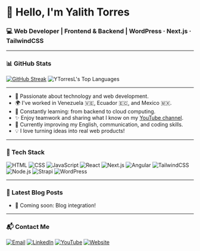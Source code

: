 # 👋 Hello, I'm Yalith Torres

### 💻 Web Developer | Frontend & Backend | WordPress · Next.js · TailwindCSS

---

### 📊 GitHub Stats

[![GitHub Streak](https://streak-stats.demolab.com?user=YTorresL&theme=radical&hide_border=true)](https://git.io/streak-stats)
![YTorresL's Top Languages](https://github-readme-stats.vercel.app/api/top-langs/?username=YTorresL&theme=vue-dark&show_icons=true&hide_border=true&layout=compact)

---

- 🚀 Passionate about technology and web development.
- 🌍 I've worked in Venezuela 🇻🇪, Ecuador 🇪🇨, and Mexico 🇲🇽.
- 🧠 Constantly learning: from backend to cloud computing.
- ✨ Enjoy teamwork and sharing what I know on my [YouTube channel](https://youtube.com/tu-canal).
- 🌱 Currently improving my English, communication, and coding skills.
- 💡 I love turning ideas into real web products!

---

### 🧰 Tech Stack

![HTML](https://img.shields.io/badge/HTML5-E34F26?style=flat&logo=html5&logoColor=white)
![CSS](https://img.shields.io/badge/CSS3-1572B6?style=flat&logo=css3&logoColor=white)
![JavaScript](https://img.shields.io/badge/JavaScript-F7DF1E?style=flat&logo=javascript&logoColor=black)
![React](https://img.shields.io/badge/React-20232A?style=flat&logo=react&logoColor=61DAFB)
![Next.js](https://img.shields.io/badge/Next.js-000000?style=flat&logo=nextdotjs)
![Angular](https://img.shields.io/badge/Angular-DD0031?style=flat&logo=angular&logoColor=white)
![TailwindCSS](https://img.shields.io/badge/TailwindCSS-38B2AC?style=flat&logo=tailwind-css&logoColor=white)
![Node.js](https://img.shields.io/badge/Node.js-339933?style=flat&logo=node.js&logoColor=white)
![Strapi](https://img.shields.io/badge/Strapi-4945FF?style=flat&logo=strapi&logoColor=white)
![WordPress](https://img.shields.io/badge/WordPress-21759B?style=flat&logo=wordpress&logoColor=white)

---

### 📝 Latest Blog Posts

<!-- BLOG-POST-LIST:START -->
- 🚧 Coming soon: Blog integration!
<!-- BLOG-POST-LIST:END -->

---

### 📬 Contact Me

[![Email](https://img.shields.io/badge/Gmail-D14836?style=flat&logo=gmail&logoColor=white)](mailto:tuemail@gmail.com)
[![LinkedIn](https://img.shields.io/badge/LinkedIn-blue?style=flat&logo=linkedin&logoColor=white)](https://linkedin.com/in/tuusuario)
[![YouTube](https://img.shields.io/badge/YouTube-red?style=flat&logo=youtube&logoColor=white)](https://youtube.com/tu-canal)
[![Website](https://img.shields.io/badge/Website-000000?style=flat&logo=about-dot-me&logoColor=white)](https://tusitio.dev)


